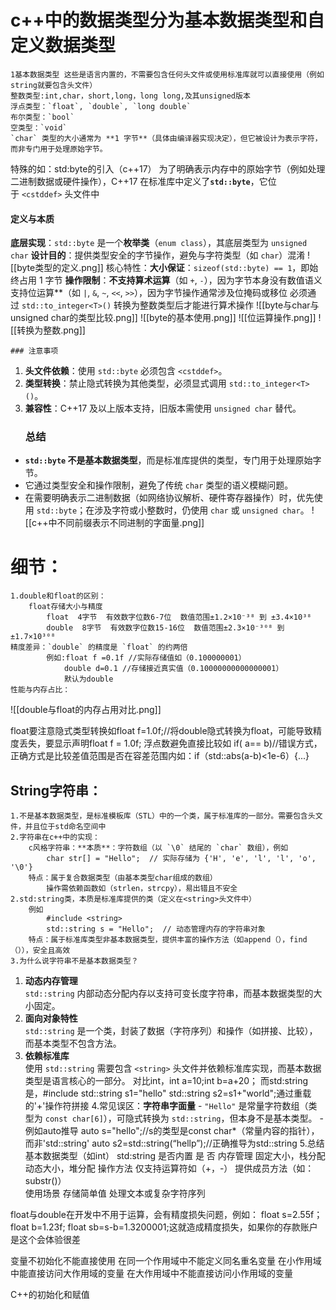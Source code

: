 # c++中的数据类型分为基本数据类型和自定义数据类型
	1基本数据类型 这些是语言内置的，不需要包含任何头文件或使用标准库就可以直接使用（例如string就要包含头文件）
	整数类型:int,char，short,long，long long,及其unsigned版本
	浮点类型​​：`float`, `double`, `long double`
	​​布尔类型​​：`bool`
	空类型​​：`void`
	`char` 类型的大小通常为 ​**​1 字节​**​（具体由编译器实现决定），但它被设计为表示字符，而非专门用于处理原始字节。
特殊的如：std:byte的引入（c++17）
		为了明确表示内存中的原始字节（例如处理二进制数据或硬件操作），C++17 在标准库中定义了 ​**​`std::byte`​**​，它位于 `<cstddef>` 头文件中
#### 定义与本质
**底层实现​**​：`std::byte` 是一个 ​**​枚举类​**​（`enum class`），其底层类型为 `unsigned char`
**设计目的​**​：提供类型安全的字节操作，避免与字符类型（如 `char`）混淆
![[byte类型的定义.png]]
核心特性：
	​**​大小保证​**​：`sizeof(std::byte) == 1`，即始终占用 1 字节
	**操作限制**：**不支持算术运算​**​（如 `+`, `-`），因为字节本身没有数值语义
			支持位运算​**​（如 `|`, `&`, `~`, `<<`, `>>`），因为字节操作通常涉及位掩码或移位
			必须通过 `std::to_integer<T>()` 转换为整数类型后才能进行算术操作
	![[byte与char与unsigned char的类型比较.png]]
	![[byte的基本使用.png]]
	![[位运算操作.png]]
	![[转换为整数.png]]
	

			
			
	### 注意事项
1. ​**​头文件依赖​**​：使用 `std::byte` 必须包含 `<cstddef>`。
2. ​**​类型转换​**​：禁止隐式转换为其他类型，必须显式调用 `std::to_integer<T>()`。
3. ​**​兼容性​**​：C++17 及以上版本支持，旧版本需使用 `unsigned char` 替代。
	### 总结

- ​**​`std::byte` 不是基本数据类型​**​，而是标准库提供的类型，专门用于处理原始字节。
- 它通过类型安全和操作限制，避免了传统 `char` 类型的语义模糊问题。
- 在需要明确表示二进制数据（如网络协议解析、硬件寄存器操作）时，优先使用 `std::byte`；在涉及字符或小整数时，仍使用 `char` 或 `unsigned char`。
![[c++中不同前缀表示不同进制的字面量.png]]
# 细节：
	1.double和float的区别：
		float存储大小与精度
			float  4字节  有效数字位数6-7位  数值范围±1.2×10⁻³⁸ 到 ±3.4×10³⁸  
			double  8字节  有效数字位数15-16位  数值范围±2.3×10⁻³⁰⁸ 到 ±1.7×10³⁰⁸
	​精度差异​​：`double` 的精度是 `float` 的约两倍
			例如:float f =0.1f //实际存储值如（0.100000001）
				double d=0.1 //存储接近真实值（0.10000000000000001）
				默认为double
	性能与内存占比：

![[double与float的内存占用对比.png]]

float要注意隐式类型转换如float f=1.0f;//将double隐式转换为float，可能导致精度丢失，要显示声明float f = 1.0f;
浮点数避免直接比较如 if( a== b)//错误方式，正确方式是比较差值范围是否在容差范围内如：if（std::abs(a-b)<1e-6）{...}


## String字符串：
	1.不是基本数据类型，是标准模板库（STL）中的一个类，属于标准库的一部分。需要包含头文件，并且位于std命名空间中
	2.字符串在c++中的实现：
		c风格字符串：​**​本质​**​：字符数组（以 `\0` 结尾的 `char` 数组），例如
			char str[] = "Hello";  // 实际存储为 {'H', 'e', 'l', 'l', 'o', '\0'}
		特点：属于复合数据类型（由基本类型char组成的数组）
			操作需依赖函数如（strlen，strcpy），易出错且不安全
	2.std:string类，本质是标准库提供的类（定义在<string>头文件中）
		例如
			#include <string>
			std::string s = "Hello";  // 动态管理内存的字符串对象
		特点：属于标准库类型非基本数据类型，提供丰富的操作方法（如append（），find（）），安全且高效
	3.为什么说字符串不是基本数据类型？
1. **动态内存管理​**​  
    `std::string` 内部动态分配内存以支持可变长度字符串，而基本数据类型的大小固定。
2. ​**​面向对象特性​**​  
    `std::string` 是一个类，封装了数据（字符序列）和操作（如拼接、比较），而基本类型不包含方法。
3. ​**​依赖标准库​**​  
    使用 `std::string` 需要包含 `<string>` 头文件并依赖标准库实现，而基本数据类型是语言核心的一部分。
对比int，int a=10;int b=a+20；
而std:string是，#include<string>
			std::string s1="hello"
			std::string s2=s1+"world";通过重载的'+'操作符拼接
	4.常见误区：​**​字符串字面量​**​
				- `"Hello"` 是常量字符数组（类型为 `const char[6]`），可隐式转换为 `std::string`，但本身不是基本类型。
				- 例如auto推导 auto s="hello";//s的类型是const char*（常量内容的指针），而非'std::string'
				auto s2=std::string(“hellp”);//正确推导为std::string
	5.总结
		基本数据类型（如int）                             std:string
是否内置    是                                                    否
内存管理    固定大小，栈分配                          动态大小，堆分配
操作方法   仅支持运算符如（+，-）                提供成员方法（如：substr()）   
使用场景    存储简单值                                    处理文本或复杂字符序列  

float与double在开发中不用于运算，会有精度损失问题，例如：
float s=2.55f；
float b=1.23f;
float sb=s-b=1.3200001;这就造成精度损失，如果你的存款账户是这个会体验很差

变量不初始化不能直接使用
在同一个作用域中不能定义同名重名变量
在小作用域中能直接访问大作用域的变量
在大作用域中不能直接访问小作用域的变量

C++的初始化和赋值